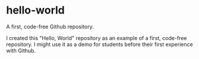 # hello-world
A first, code-free Github repository.

I created this "Hello, World" repository as an example of a first, code-free repository.
I might use it as a demo for students before their first experience with Github.
